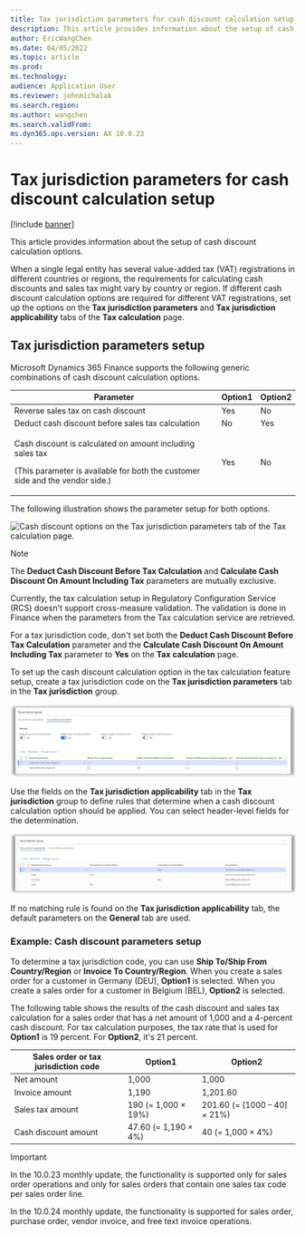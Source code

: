 ```yaml
---
title: Tax jurisdiction parameters for cash discount calculation setup
description: This article provides information about the setup of cash discount calculation options.
author: EricWangChen
ms.date: 04/05/2022
ms.topic: article
ms.prod: 
ms.technology: 
audience: Application User
ms.reviewer: johnmichalak
ms.search.region: 
ms.author: wangchen
ms.search.validFrom: 
ms.dyn365.ops.version: AX 10.0.23
---
```


# Tax jurisdiction parameters for cash discount calculation setup

[!include [banner](../../includes/banner.md)]

This article provides information about the setup of cash discount calculation options.

When a single legal entity has several value-added tax (VAT) registrations in different countries or regions, the requirements for calculating cash discounts and sales tax might vary by country or region. If different cash discount calculation options are required for different VAT registrations, set up the options on the **Tax jurisdiction parameters** and **Tax jurisdiction applicability** tabs of the **Tax calculation** page.

## Tax jurisdiction parameters setup

Microsoft Dynamics 365 Finance supports the following generic combinations of cash discount calculation options.

| Parameter | Option1 | Option2 |
|---|---|---|
| Reverse sales tax on cash discount | Yes | No |
| Deduct cash discount before sales tax calculation | No | Yes |
| <p>Cash discount is calculated on amount including sales tax</p><p>(This parameter is available for both the customer side and the vendor side.)</p> | Yes | No |

The following illustration shows the parameter setup for both options.

![Cash discount options on the Tax jurisdiction parameters tab of the Tax calculation page.](../media/TaxJurisdictionCashDisc_01.png)

> [!NOTE]
> The **Deduct Cash Discount Before Tax Calculation** and **Calculate Cash Discount On Amount Including Tax** parameters are mutually exclusive.
>
> Currently, the tax calculation setup in Regulatory Configuration Service (RCS) doesn't support cross-measure validation. The validation is done in Finance when the parameters from the Tax calculation service are retrieved.
> 
> For a tax jurisdiction code, don't set both the **Deduct Cash Discount Before Tax Calculation** parameter and the **Calculate Cash Discount On Amount Including Tax** parameter to **Yes** on the **Tax calculation** page.

To set up the cash discount calculation option in the tax calculation feature setup, create a tax jurisdiction code on the **Tax jurisdiction parameters** tab in the **Tax jurisdiction** group.

![Tax jurisdiction parameters tab on the Tax calculation page.](../media/TaxJurisdictionCashDisc_02NewUI.png)

Use the fields on the **Tax jurisdiction applicability** tab in the **Tax jurisdiction** group to define rules that determine when a cash discount calculation option should be applied. You can select header-level fields for the determination.

![Tax jurisdiction applicability tab on the Tax calculation page.](../media/TaxJurisdictionCashDisc_03NewUI.png)

If no matching rule is found on the **Tax jurisdiction applicability** tab, the default parameters on the **General** tab are used.

### Example: Cash discount parameters setup

To determine a tax jurisdiction code, you can use **Ship To/Ship From Country/Region** or **Invoice To Country/Region**. When you create a sales order for a customer in Germany (DEU), **Option1** is selected. When you create a sales order for a customer in Belgium (BEL), **Option2** is selected.

The following table shows the results of the cash discount and sales tax calculation for a sales order that has a net amount of 1,000 and a 4-percent cash discount. For tax calculation purposes, the tax rate that is used for **Option1** is 19 percent. For **Option2**, it's 21 percent.

| Sales order or tax jurisdiction code | Option1 | Option2 |
|---|---|---|
| Net amount | 1,000 | 1,000 |
| Invoice amount | 1,190 | 1,201.60 |
| Sales tax amount | 190 (= 1,000 × 19%) | 201.60 (= \[1000 – 40\] × 21%) |
| Cash discount amount | 47.60 (= 1,190 × 4%) | 40 (= 1,000 × 4%) |

> [!IMPORTANT]
> In the 10.0.23 monthly update, the functionality is supported only for sales order operations and only for sales orders that contain one sales tax code per sales order line.
> 
> In the 10.0.24 monthly update, the functionality is supported for sales order, purchase order, vendor invoice, and free text invoice operations.
